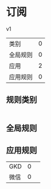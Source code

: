 # 订阅

v1

|||
| - |:-:|
|类别|0|
|全局规则|0|
|应用|2|
|应用规则|0|

## 规则类别

|||
| - |:-:|


## 全局规则



## 应用规则

||||
| - |:-:|-|
|GKD|0||
|微信|0||
